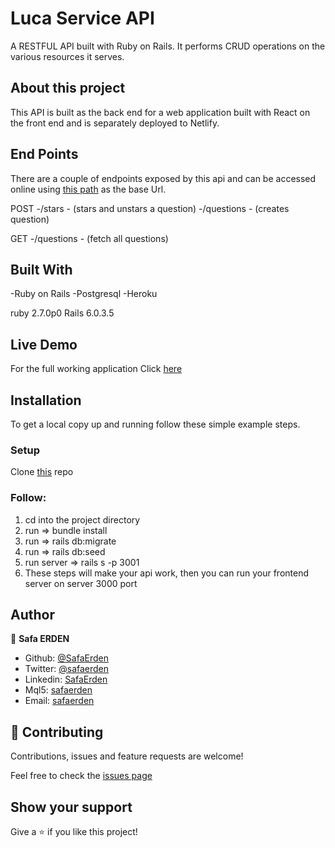# Luca Service API

A RESTFUL API built with Ruby on Rails. It performs CRUD operations on the various resources it serves.

## About this project

This API is built as the back end for a web application built with React on the front end and is separately deployed to Netlify.

## End Points
There are a couple of endpoints exposed by this api and can be accessed online using [this path](https://serene-atoll-18212.herokuapp.com/) as the base Url.

POST
-/stars - (stars and unstars a question)
-/questions - (creates question)

GET
-/questions - (fetch all questions)

## Built With
-Ruby on Rails
-Postgresql
-Heroku

ruby 2.7.0p0
Rails 6.0.3.5
## Live Demo
For the full working application Click [here](https://luca-task.netlify.app/)

## Installation
To get a local copy up and running follow these simple example steps.

### Setup
Clone [this](https://github.com/SafaErden/luca-api.git) repo

### Follow:
1. cd into the project directory
2. run => bundle install
3. run => rails db:migrate
4. run => rails db:seed
5. run server => rails s -p 3001
6. These steps will make your api work, then you can run your frontend server on server 3000 port


## Author

👤 **Safa ERDEN**

- Github: [@SafaErden](https://github.com/SafaErden)
- Twitter: [@safaerden](https://twitter.com/safaerden)
- Linkedin: [SafaErden](https://www.linkedin.com/in/safaerden/)
- Mql5: [safaerden](https://www.mql5.com/en/users/safaerden)
- Email: [safaerden](mailto:safaerden@gmail.com)


## 🤝 Contributing

Contributions, issues and feature requests are welcome!

Feel free to check the [issues page](https://github.com/SafaErden/Appointment-API/issues)

## Show your support

Give a ⭐️ if you like this project!